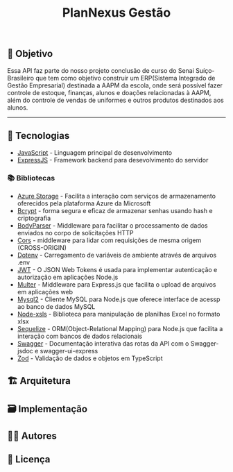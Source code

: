 <h1 align="center"> PlanNexus Gestão </h1>
<br>

<h2>🎯 Objetivo</h2>
<p>Essa API faz parte do nosso projeto conclusão de curso do Senai Suíço-Brasileiro que tem como objetivo construir um ERP(Sistema Integrado de Gestão Empresarial) destinada a AAPM da escola, onde será possível fazer controle de estoque, finanças, alunos e doações relacionadas à AAPM, além do controle de vendas de uniformes e outros produtos destinados aos alunos. </p>

---
<h2>👾 Tecnologias</h2>
<ul>
<li><a href="https://expressjs.com/pt-br/">JavaScript</a> - Linguagem principal de desenvolvimento</li>
<li><a href="https://expressjs.com/pt-br/">ExpressJS</a> - Framework backend para desevolvimento do servidor</li>
</ul>

<h3>📚 Bibliotecas</h3>
<ul>
  
<li><a href="https://www.npmjs.com/package/@azure/storage-blob">Azure Storage</a> - Facilita a interação com serviços de armazenamento oferecidos pela plataforma Azure da Microsoft</li>

<li><a href="https://www.npmjs.com/package/bcrypt">Bcrypt</a> - forma segura e eficaz de armazenar senhas usando hash e criptografia</li>

<li><a href="https://www.npmjs.com/package/body-parser">BodyParser</a> - Middleware para facilitar o processamento de dados enviados no corpo de solicitações HTTP</li>

<li><a href="https://www.npmjs.com/package/cors">Cors</a> - middleware para lidar com requisições de mesma origem (CROSS-ORIGIN)</li>

<li><a href="https://www.npmjs.com/package/dotenv">Dotenv</a> - Carregamento de variáveis de ambiente através de arquivos .env</li>

<li><a href="https://www.npmjs.com/package/jwt">JWT</a> - O JSON Web Tokens é usada para implementar autenticação e autorização em aplicações Node.js
</li>

<li><a href="https://www.npmjs.com/package/multer">Multer</a> - Middleware para Express.js que facilita o upload de arquivos em aplicações web
</li>

<li><a href="https://www.npmjs.com/package/mysql2">Mysql2</a> - Cliente MySQL para Node.js que oferece interface de acessp ao banco de dados MySQL</li>

<li><a href="https://www.npmjs.com/package/node-xlsx">Node-xsls</a> - Biblioteca para manipulação de planilhas Excel no formato xlsx</li>

<li><a href="https://www.npmjs.com/package/sequelize">Sequelize</a> - ORM(Object-Relational Mapping) para Node.js que facilita a interação com bancos de dados relacionais
</li>

<li><a href="https://www.npmjs.com/package/swagger-jsdoc">Swagger</a> - Documentação interativa das rotas da API com o Swagger-jsdoc e swagger-ui-express
</li>

<li><a href="https://www.npmjs.com/package/zod">Zod</a> - Validação de dados e objetos em TypeScript</li>
</ul>

<h2>🏗 Arquitetura</h2>

<h2>🗃 Implementação</h2>

<h2>👨‍💻 Autores</h2>

<h2>📃 Licença</h2>

